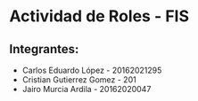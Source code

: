 # Actividad de Roles - FIS

## Integrantes:
- Carlos Eduardo López - 20162021295
- Cristian Gutierrez Gomez - 201
- Jairo Murcia Ardila - 20162020047
